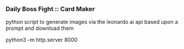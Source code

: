 ### Daily Boss Fight :: Card Maker

python script to generate images via the leonardo ai api based upon a prompt and download them

python3 -m http.server 8000
